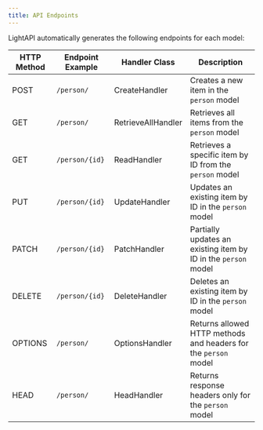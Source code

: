 ```yaml
---
title: API Endpoints
---
```


LightAPI automatically generates the following endpoints for each model:

| HTTP Method | Endpoint Example            | Handler Class          | Description                                              |
|-------------|-----------------------------|------------------------|----------------------------------------------------------|
| POST        | `/person/`                  | CreateHandler          | Creates a new item in the `person` model                 |
| GET         | `/person/`                  | RetrieveAllHandler     | Retrieves all items from the `person` model              |
| GET         | `/person/{id}`              | ReadHandler            | Retrieves a specific item by ID from the `person` model  |
| PUT         | `/person/{id}`              | UpdateHandler          | Updates an existing item by ID in the `person` model     |
| PATCH       | `/person/{id}`              | PatchHandler           | Partially updates an existing item by ID in the `person` model |
| DELETE      | `/person/{id}`              | DeleteHandler          | Deletes an existing item by ID in the `person` model     |
| OPTIONS     | `/person/`                  | OptionsHandler         | Returns allowed HTTP methods and headers for the `person` model |
| HEAD        | `/person/`                  | HeadHandler            | Returns response headers only for the `person` model     |